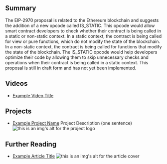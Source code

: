 ## Summary

The EIP-2970 proposal is related to the Ethereum blockchain and suggests the addition of a new opcode called IS_STATIC. This opcode would allow smart contract developers to check whether their contract is being called in a static or non-static context. In a static context, the contract is being called for view or pure functions, which do not modify the state of the blockchain. In a non-static context, the contract is being called for functions that modify the state of the blockchain. The IS_STATIC opcode would help developers optimize their code by allowing them to skip unnecessary checks and operations when their contract is being called in a static context. This proposal is still in draft form and has not yet been implemented.

## Videos

- [Example Video Title](https://www.youtube.com/watch?v=TDGq4aeevgY)

## Projects

- [Example Project Name](https://xxxx.xxx/xxxxx) Project Description (one sentence) ![this is an img's alt for the project logo](https://xxxx.xxx/project-logo.xxx)

## Further Reading

- [Example Article Title](https://xxxx.xxx/xxxxx) ![this is an img's alt for the article cover](https://xxxx.xxx/article-cover.xxx)
